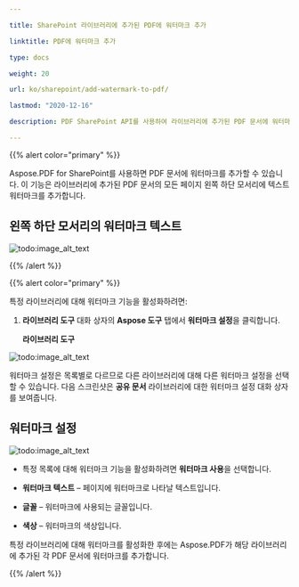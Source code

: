 ```yaml
---

title: SharePoint 라이브러리에 추가된 PDF에 워터마크 추가

linktitle: PDF에 워터마크 추가

type: docs

weight: 20

url: ko/sharepoint/add-watermark-to-pdf/

lastmod: "2020-12-16"

description: PDF SharePoint API를 사용하여 라이브러리에 추가된 PDF 문서에 워터마크를 추가할 수 있습니다.

---
```




{{% alert color="primary" %}}



Aspose.PDF for SharePoint를 사용하면 PDF 문서에 워터마크를 추가할 수 있습니다. 이 기능은 라이브러리에 추가된 PDF 문서의 모든 페이지 왼쪽 하단 모서리에 텍스트 워터마크를 추가합니다.



## **왼쪽 하단 모서리의 워터마크 텍스트**



![todo:image_alt_text](add-watermark-to-pdf_1.jpg)



{{% /alert %}}



{{% alert color="primary" %}}



특정 라이브러리에 대해 워터마크 기능을 활성화하려면:



1. **라이브러리 도구** 대화 상자의 **Aspose 도구** 탭에서 **워터마크 설정**을 클릭합니다.



   **라이브러리 도구**



![todo:image_alt_text](add-watermark-to-pdf_2.jpg)



워터마크 설정은 목록별로 다르므로 다른 라이브러리에 대해 다른 워터마크 설정을 선택할 수 있습니다. 다음 스크린샷은 **공유 문서** 라이브러리에 대한 워터마크 설정 대화 상자를 보여줍니다.



## **워터마크 설정**



![todo:image_alt_text](add-watermark-to-pdf_3.jpg)



- 특정 목록에 대해 워터마크 기능을 활성화하려면 **워터마크 사용**을 선택합니다.

- **워터마크 텍스트** – 페이지에 워터마크로 나타날 텍스트입니다.

- **글꼴** – 워터마크에 사용되는 글꼴입니다.

- **색상** – 워터마크의 색상입니다.



특정 라이브러리에 대해 워터마크를 활성화한 후에는 Aspose.PDF가 해당 라이브러리에 추가된 각 PDF 문서에 워터마크를 추가합니다.



{{% /alert %}}